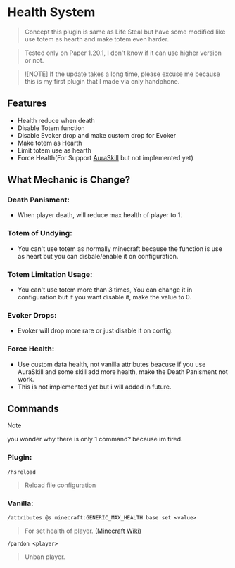 # Health System
> Concept this plugin is same as Life Steal but have some modified like use totem as hearth and make totem even harder.

> Tested only on Paper 1.20.1, I don't know if it can use higher version or not.

> ![NOTE]
> If the update takes a long time, please excuse me because this is my first plugin that I made via only handphone.

## Features
- Health reduce when death
- Disable Totem function
- Disable Evoker drop and make custom drop for Evoker
- Make totem as Hearth
- Limit totem use as hearth
- Force Health(For Support [AuraSkill](https://modrinth.com/plugin/auraskills) but not implemented yet)

## What Mechanic is Change?
### Death Panisment:
- When player death, will reduce max health of player to 1.

### Totem of Undying:
- You can't use totem as normally minecraft because the function is use as heart but you can disbale/enable it on configuration.

### Totem Limitation Usage:
- You can't use totem more than 3 times, You can change it in configuration but if you want disable it, make the value to 0.

### Evoker Drops:
- Evoker will drop more rare or just disable it on config.

### Force Health:
- Use custom data health, not vanilla attributes beacuse if you use AuraSkill and some skill add more health, make the Death Panisment not work.
- This is not implemented yet but i will added in future.

## Commands

> [!NOTE]
> you wonder why there is only 1 command? because im tired.

### Plugin:
`/hsreload`
> Reload file configuration

### Vanilla:
`/attributes @s minecraft:GENERIC_MAX_HEALTH base set <value>`
> For set health of player. [(Minecraft Wiki)](https://minecraft.wiki/w/Attribute)

`/pardon <player>`
> Unban player.